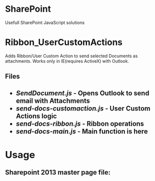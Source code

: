 # SharePoint
Usefull SharePoint JavaScript solutions

<div>
<h1>Ribbon_UserCustomActions</h1>
</div>

Adds Ribbon/User Custom Action to send selected Documents as attachments.
Works only in IE(requires ActiveX) with Outlook.
 
<h2>Files<h2>
<ul>
    <li><i>SendDocument.js</i> - Opens Outlook to send email with Attachments</li>
    <li><i>send-docs-customaction.js</i> - User Custom Actions logic</li>
    <li><i>send-docs-ribbon.js</i> - Ribbon operations</li>
    <li><i>send-docs-main.js</i> -  Main function is here</li>
</ul>
 
 
<div>
<h2>Usage</h2>
Sharepoint 2013 master page file:
<!--SPM:<SharePoint:ScriptLink language="javascript" name="~site/Style Library/send-docs-customaction.js" runat="server"/>-->
<!--SPM:<SharePoint:ScriptLink language="javascript" name="~site/Style Library/send-docs-ribbon.js" runat="server"/>-->
<!--SPM:<SharePoint:ScriptLink language="javascript" name="~site/Style Library/SendDocument.js" runat="server"/>-->
<!--SPM:<SharePoint:ScriptLink language="javascript" name="~site/Style Library/send-docs-main.js" runat="server"/>-->
</div>
